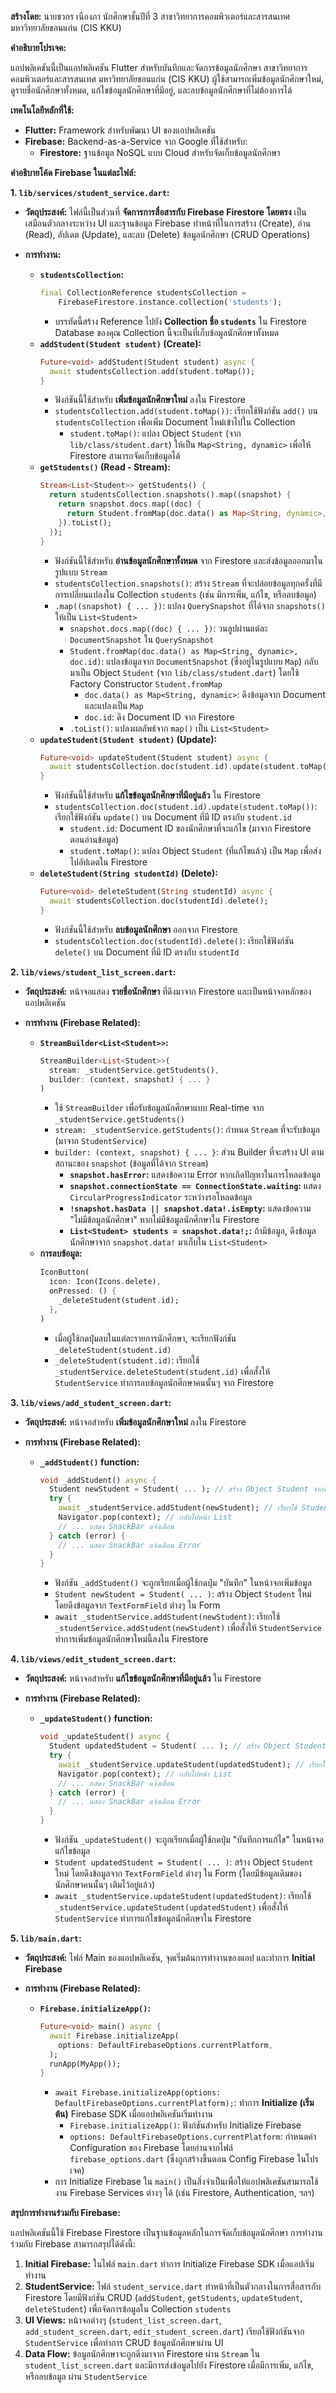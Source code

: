 **สร้างโดย:** นายชวกร เนืองภา นักศึกษาชั้นปีที่ 3 สาขาวิทยาการคอมพิวเตอร์และสารสนเทศ มหาวิทยาลัยขอนแก่น (CIS KKU)

**คำอธิบายโปรเจค:**

แอปพลิเคชันนี้เป็นแอปพลิเคชัน Flutter สำหรับบันทึกและจัดการข้อมูลนักศึกษา สาขาวิทยาการคอมพิวเตอร์และสารสนเทศ มหาวิทยาลัยขอนแก่น (CIS KKU)  ผู้ใช้สามารถเพิ่มข้อมูลนักศึกษาใหม่, ดูรายชื่อนักศึกษาทั้งหมด, แก้ไขข้อมูลนักศึกษาที่มีอยู่, และลบข้อมูลนักศึกษาที่ไม่ต้องการได้

**เทคโนโลยีหลักที่ใช้:**

* **Flutter:**  Framework สำหรับพัฒนา UI ของแอปพลิเคชัน
* **Firebase:** Backend-as-a-Service จาก Google ที่ใช้สำหรับ:
    * **Firestore:**  ฐานข้อมูล NoSQL แบบ Cloud สำหรับจัดเก็บข้อมูลนักศึกษา

**คำอธิบายโค้ด Firebase ในแต่ละไฟล์:**

**1. `lib/services/student_service.dart`:**

* **วัตถุประสงค์:** ไฟล์นี้เป็นส่วนที่ **จัดการการสื่อสารกับ Firebase Firestore โดยตรง**  เป็นเสมือนตัวกลางระหว่าง UI และฐานข้อมูล Firebase ทำหน้าที่ในการสร้าง (Create), อ่าน (Read), อัปเดต (Update), และลบ (Delete) ข้อมูลนักศึกษา (CRUD Operations)

* **การทำงาน:**
    * **`studentsCollection`:**
        ```dart
        final CollectionReference studentsCollection =
            FirebaseFirestore.instance.collection('students');
        ```
        - บรรทัดนี้สร้าง Reference ไปยัง **Collection ชื่อ `students`** ใน Firestore Database ของคุณ  Collection นี้จะเป็นที่เก็บข้อมูลนักศึกษาทั้งหมด
    * **`addStudent(Student student)` (Create):**
        ```dart
        Future<void> addStudent(Student student) async {
          await studentsCollection.add(student.toMap());
        }
        ```
        - ฟังก์ชันนี้ใช้สำหรับ **เพิ่มข้อมูลนักศึกษาใหม่** ลงใน Firestore
        - `studentsCollection.add(student.toMap())`:  เรียกใช้ฟังก์ชัน `add()` บน `studentsCollection` เพื่อเพิ่ม Document ใหม่เข้าไปใน Collection
            - `student.toMap()`: แปลง Object `Student` (จาก `lib/class/student.dart`) ให้เป็น `Map<String, dynamic>` เพื่อให้ Firestore สามารถจัดเก็บข้อมูลได้
    * **`getStudents()` (Read - Stream):**
        ```dart
        Stream<List<Student>> getStudents() {
          return studentsCollection.snapshots().map((snapshot) {
            return snapshot.docs.map((doc) {
              return Student.fromMap(doc.data() as Map<String, dynamic>, doc.id);
            }).toList();
          });
        }
        ```
        - ฟังก์ชันนี้ใช้สำหรับ **อ่านข้อมูลนักศึกษาทั้งหมด** จาก Firestore และส่งข้อมูลออกมาในรูปแบบ `Stream`
        - `studentsCollection.snapshots()`:  สร้าง `Stream` ที่จะปล่อยข้อมูลทุกครั้งที่มีการเปลี่ยนแปลงใน Collection `students` (เช่น มีการเพิ่ม, แก้ไข, หรือลบข้อมูล)
        - `.map((snapshot) { ... })`:  แปลง `QuerySnapshot` ที่ได้จาก `snapshots()` ให้เป็น `List<Student>`
            - `snapshot.docs.map((doc) { ... })`:  วนลูปผ่านแต่ละ `DocumentSnapshot` ใน `QuerySnapshot`
            - `Student.fromMap(doc.data() as Map<String, dynamic>, doc.id)`:  แปลงข้อมูลจาก `DocumentSnapshot` (ซึ่งอยู่ในรูปแบบ `Map`) กลับมาเป็น Object `Student` (จาก `lib/class/student.dart`) โดยใช้ Factory Constructor `Student.fromMap`
                - `doc.data() as Map<String, dynamic>`: ดึงข้อมูลจาก Document และแปลงเป็น `Map`
                - `doc.id`:  ดึง Document ID จาก Firestore
            - `.toList()`:  แปลงผลลัพธ์จาก `map()` เป็น `List<Student>`
    * **`updateStudent(Student student)` (Update):**
        ```dart
        Future<void> updateStudent(Student student) async {
          await studentsCollection.doc(student.id).update(student.toMap());
        }
        ```
        - ฟังก์ชันนี้ใช้สำหรับ **แก้ไขข้อมูลนักศึกษาที่มีอยู่แล้ว** ใน Firestore
        - `studentsCollection.doc(student.id).update(student.toMap())`: เรียกใช้ฟังก์ชัน `update()` บน Document ที่มี ID ตรงกับ `student.id`
            - `student.id`:  Document ID ของนักศึกษาที่จะแก้ไข (มาจาก Firestore ตอนอ่านข้อมูล)
            - `student.toMap()`: แปลง Object `Student` (ที่แก้ไขแล้ว) เป็น `Map` เพื่อส่งไปอัปเดตใน Firestore
    * **`deleteStudent(String studentId)` (Delete):**
        ```dart
        Future<void> deleteStudent(String studentId) async {
          await studentsCollection.doc(studentId).delete();
        }
        ```
        - ฟังก์ชันนี้ใช้สำหรับ **ลบข้อมูลนักศึกษา** ออกจาก Firestore
        - `studentsCollection.doc(studentId).delete()`:  เรียกใช้ฟังก์ชัน `delete()` บน Document ที่มี ID ตรงกับ `studentId`

**2. `lib/views/student_list_screen.dart`:**

* **วัตถุประสงค์:** หน้าจอแสดง **รายชื่อนักศึกษา** ที่ดึงมาจาก Firestore และเป็นหน้าจอหลักของแอปพลิเคชัน

* **การทำงาน (Firebase Related):**
    * **`StreamBuilder<List<Student>>`:**
        ```dart
        StreamBuilder<List<Student>>(
          stream: _studentService.getStudents(),
          builder: (context, snapshot) { ... }
        )
        ```
        - ใช้ `StreamBuilder` เพื่อรับข้อมูลนักศึกษาแบบ Real-time จาก `_studentService.getStudents()`
        - `stream: _studentService.getStudents()`:  กำหนด `Stream` ที่จะรับข้อมูล (มาจาก `StudentService`)
        - `builder: (context, snapshot) { ... }`:  ส่วน Builder ที่จะสร้าง UI ตามสถานะของ `snapshot` (ข้อมูลที่ได้จาก `Stream`)
            - **`snapshot.hasError`:**  แสดงข้อความ Error หากเกิดปัญหาในการโหลดข้อมูล
            - **`snapshot.connectionState == ConnectionState.waiting`:** แสดง `CircularProgressIndicator` ระหว่างรอโหลดข้อมูล
            - **`!snapshot.hasData || snapshot.data!.isEmpty`:** แสดงข้อความ "ไม่มีข้อมูลนักศึกษา" หากไม่มีข้อมูลนักศึกษาใน Firestore
            - **`List<Student> students = snapshot.data!;`:**  ถ้ามีข้อมูล, ดึงข้อมูลนักศึกษาจาก `snapshot.data!` มาเก็บใน `List<Student>`
    * **การลบข้อมูล:**
        ```dart
        IconButton(
          icon: Icon(Icons.delete),
          onPressed: () {
            _deleteStudent(student.id);
          },
        )
        ```
        - เมื่อผู้ใช้กดปุ่มลบในแต่ละรายการนักศึกษา, จะเรียกฟังก์ชัน `_deleteStudent(student.id)`
        - `_deleteStudent(student.id)`:  เรียกใช้ `_studentService.deleteStudent(student.id)` เพื่อสั่งให้ `StudentService` ทำการลบข้อมูลนักศึกษาคนนั้นๆ จาก Firestore

**3. `lib/views/add_student_screen.dart`:**

* **วัตถุประสงค์:** หน้าจอสำหรับ **เพิ่มข้อมูลนักศึกษาใหม่** ลงใน Firestore

* **การทำงาน (Firebase Related):**
    * **`_addStudent()` function:**
        ```dart
        void _addStudent() async {
          Student newStudent = Student( ... ); // สร้าง Object Student จากข้อมูลที่กรอก
          try {
            await _studentService.addStudent(newStudent); // เรียกใช้ StudentService เพื่อเพิ่มข้อมูล
            Navigator.pop(context); // กลับไปหน้า List
            // ... แสดง SnackBar แจ้งเตือน
          } catch (error) {
            // ... แสดง SnackBar แจ้งเตือน Error
          }
        }
        ```
        - ฟังก์ชัน `_addStudent()` จะถูกเรียกเมื่อผู้ใช้กดปุ่ม "บันทึก" ในหน้าจอเพิ่มข้อมูล
        - `Student newStudent = Student( ... )`: สร้าง Object `Student` ใหม่ โดยดึงข้อมูลจาก `TextFormField` ต่างๆ ใน Form
        - `await _studentService.addStudent(newStudent)`:  เรียกใช้ `_studentService.addStudent(newStudent)` เพื่อสั่งให้ `StudentService` ทำการเพิ่มข้อมูลนักศึกษาใหม่นี้ลงใน Firestore

**4. `lib/views/edit_student_screen.dart`:**

* **วัตถุประสงค์:** หน้าจอสำหรับ **แก้ไขข้อมูลนักศึกษาที่มีอยู่แล้ว** ใน Firestore

* **การทำงาน (Firebase Related):**
    * **`_updateStudent()` function:**
        ```dart
        void _updateStudent() async {
          Student updatedStudent = Student( ... ); // สร้าง Object Student ที่แก้ไขแล้ว
          try {
            await _studentService.updateStudent(updatedStudent); // เรียกใช้ StudentService เพื่อแก้ไขข้อมูล
            Navigator.pop(context); // กลับไปหน้า List
            // ... แสดง SnackBar แจ้งเตือน
          } catch (error) {
            // ... แสดง SnackBar แจ้งเตือน Error
          }
        }
        ```
        - ฟังก์ชัน `_updateStudent()` จะถูกเรียกเมื่อผู้ใช้กดปุ่ม "บันทึกการแก้ไข" ในหน้าจอแก้ไขข้อมูล
        - `Student updatedStudent = Student( ... )`: สร้าง Object `Student` ใหม่ โดยดึงข้อมูลจาก `TextFormField` ต่างๆ ใน Form (โดยมีข้อมูลเดิมของนักศึกษาคนนั้นๆ เติมไว้อยู่แล้ว)
        - `await _studentService.updateStudent(updatedStudent)`: เรียกใช้ `_studentService.updateStudent(updatedStudent)` เพื่อสั่งให้ `StudentService` ทำการแก้ไขข้อมูลนักศึกษาใน Firestore

**5. `lib/main.dart`:**

* **วัตถุประสงค์:** ไฟล์ Main ของแอปพลิเคชัน, จุดเริ่มต้นการทำงานของแอป และทำการ **Initial Firebase**

* **การทำงาน (Firebase Related):**
    * **`Firebase.initializeApp()`:**
        ```dart
        Future<void> main() async {
          await Firebase.initializeApp(
            options: DefaultFirebaseOptions.currentPlatform,
          );
          runApp(MyApp());
        }
        ```
        - `await Firebase.initializeApp(options: DefaultFirebaseOptions.currentPlatform);`:  ทำการ **Initialize (เริ่มต้น)** Firebase SDK เมื่อแอปพลิเคชันเริ่มทำงาน
            - `Firebase.initializeApp()`: ฟังก์ชันสำหรับ Initialize Firebase
            - `options: DefaultFirebaseOptions.currentPlatform`:  กำหนดค่า Configuration ของ Firebase โดยอ่านจากไฟล์ `firebase_options.dart` (ซึ่งถูกสร้างขึ้นตอน Config Firebase ในโปรเจค)
        - การ Initialize Firebase ใน `main()` เป็นสิ่งจำเป็นเพื่อให้แอปพลิเคชันสามารถใช้งาน Firebase Services ต่างๆ ได้ (เช่น Firestore, Authentication, ฯลฯ)

**สรุปการทำงานร่วมกับ Firebase:**

แอปพลิเคชันนี้ใช้ Firebase Firestore เป็นฐานข้อมูลหลักในการจัดเก็บข้อมูลนักศึกษา การทำงานร่วมกับ Firebase สามารถสรุปได้ดังนี้:

1. **Initial Firebase:** ในไฟล์ `main.dart` ทำการ Initialize Firebase SDK เมื่อแอปเริ่มทำงาน
2. **StudentService:** ไฟล์ `student_service.dart` ทำหน้าที่เป็นตัวกลางในการสื่อสารกับ Firestore โดยมีฟังก์ชัน CRUD (`addStudent`, `getStudents`, `updateStudent`, `deleteStudent`) เพื่อจัดการข้อมูลใน Collection `students`
3. **UI Views:** หน้าจอต่างๆ (`student_list_screen.dart`, `add_student_screen.dart`, `edit_student_screen.dart`) เรียกใช้ฟังก์ชันจาก `StudentService` เพื่อทำการ CRUD ข้อมูลนักศึกษาผ่าน UI
4. **Data Flow:** ข้อมูลนักศึกษาจะถูกดึงมาจาก Firestore ผ่าน `Stream` ใน `student_list_screen.dart` และมีการส่งข้อมูลไปยัง Firestore เมื่อมีการเพิ่ม, แก้ไข, หรือลบข้อมูล ผ่าน `StudentService`
